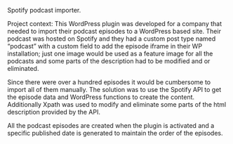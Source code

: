 Spotify podcast importer.

Project context:
This WordPress plugin was developed for a company that needed to import their podcast episodes to a WordPress based site. Their podcast was hosted on Spotify and they had a custom post type named “podcast” with a custom field to add the episode iframe in their WP installation; just one image would be used  as a feature image for all the podcasts and some parts of the description had to be modified and or eliminated.

Since there were over a hundred episodes it would be cumbersome to import all of them manually. The solution was to use the Spotify API to get the episode data and WordPress functions to create the content. Additionally Xpath was used to modify and eliminate some parts of the html description provided by the API. 

All the podcast episodes are created when the plugin is activated and a specific published date is generated to maintain the order of the episodes. 
